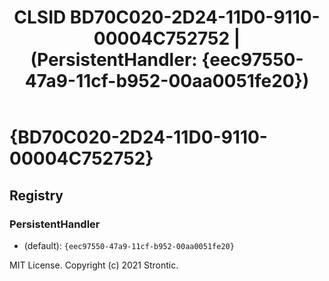 ﻿---
title: "CLSID BD70C020-2D24-11D0-9110-00004C752752 | (PersistentHandler: {eec97550-47a9-11cf-b952-00aa0051fe20})"
excerpt: What is COM-Object CLSID BD70C020-2D24-11D0-9110-00004C752752?
---

# {BD70C020-2D24-11D0-9110-00004C752752}


## Registry


### PersistentHandler

* (default): `{eec97550-47a9-11cf-b952-00aa0051fe20}`

MIT License. Copyright (c) 2021 Strontic.


